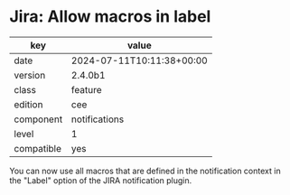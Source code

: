 [//]: # (werk v2)
# Jira: Allow macros in label

key        | value
---------- | ---
date       | 2024-07-11T10:11:38+00:00
version    | 2.4.0b1
class      | feature
edition    | cee
component  | notifications
level      | 1
compatible | yes

You can now use all macros that are defined in the notification context in the
"Label" option of the JIRA notification plugin.
